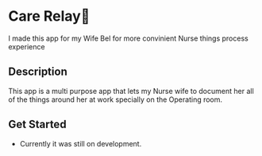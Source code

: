 # Care Relay👋

I made this app for my Wife Bel for more convinient Nurse things process experience

## Description
This app is a multi purpose app that lets my Nurse wife to document her all of the things around her at work specially on the Operating room.

## Get Started
- Currently it was still on development.
